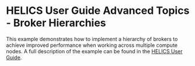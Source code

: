 # HELICS User Guide Advanced Topics - Broker Hierarchies

This example demonstrates how to implement a hierarchy of brokers to achieve improved performance when working across multiple compute nodes. A full description of the example can be found in the [HELICS User Guide](https://docs.helics.org/en/latest/user-guide/examples/advanced_examples/advanced_brokers_hierarchies.html).